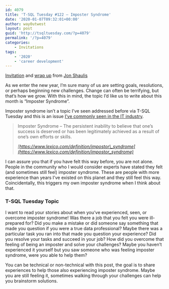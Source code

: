 ```yaml
---
id: 4079
title: 'T-SQL Tuesday #122 – Imposter Syndrome'
date: '2020-01-07T09:32:01+00:00'
author: way0utwest
layout: post
guid: 'http://tsqltuesday.com/?p=4079'
permalink: '/?p=4079'
categories:
    - Invitations
tags:
    - '2020'
    - 'career development'
---
```


[Invitation](https://jonshaulis.com/index.php/2020/01/07/t-sql-tuesday-122-imposter-syndrome/) and [wrap up](https://jonshaulis.com/index.php/2020/01/20/t-sql-tuesday-122-imposter-syndrome-wrap-up/) from [Jon Shaulis](https://jonshaulis.com)

As we enter the new year, I’m sure many of us are setting goals, resolutions, or perhaps beginning new challenges. Change can often be terrifying, but that’s how we grow. With this in mind, the topic I’d like us to write about this month is “Imposter Syndrome”.

Imposter syndrome isn’t a topic I’ve seen addressed before via T-SQL Tuesday and this is an issue [I’ve commonly seen in the IT industry](https://www.google.com/search?q=imposter+syndrome+sql&oq=IMPOSTER&aqs=chrome.0.69i59l2j0j69i57j0j69i60l3.1826j0j4&sourceid=chrome&ie=UTF-8).

> Imposter Syndrome – The persistent inability to believe that one’s success is deserved or has been legitimately achieved as a result of one’s own efforts or skills.
> 
> <cite> [https://www.lexico.com/definition/impostor\_syndrome](https://www.lexico.com/definition/impostor_syndrome) </cite>

I can assure you that if you have felt this way before, you are not alone. People in the community who I would consider experts have stated they felt (and sometimes still feel) imposter syndrome. These are people with more experience than years I’ve existed on this planet and they still feel this way. Coincidentally, this triggers my own imposter syndrome when I think about that.

### T-SQL Tuesday Topic

I want to read your stories about when you’ve experienced, seen, or overcome imposter syndrome! Was there a job that you felt you were ill-prepared for? Did you make a mistake or did someone say something that made you question if you were a true data professional? Maybe there was a particular task you ran into that made you question your experience? Did you resolve your tasks and succeed in your job? How did you overcome that feeling of being an imposter and solve your challenges? Maybe you haven’t experienced it yourself but you saw someone who was feeling imposter syndrome, were you able to help them?

You can be technical or non-technical with this post, the goal is to share experiences to help those also experiencing imposter syndrome. Maybe you are still feeling it, sometimes walking through your challenges can help you brainstorm solutions.